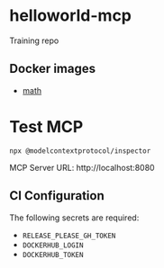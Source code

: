 # helloworld-mcp

Training repo

## Docker images

- [math](https://hub.docker.com/r/rvolykh/helloworld-mcp-math)

# Test MCP

```shell
npx @modelcontextprotocol/inspector
```

MCP Server URL: http://localhost:8080

## CI Configuration

The following secrets are required:
- `RELEASE_PLEASE_GH_TOKEN`
- `DOCKERHUB_LOGIN`
- `DOCKERHUB_TOKEN`
